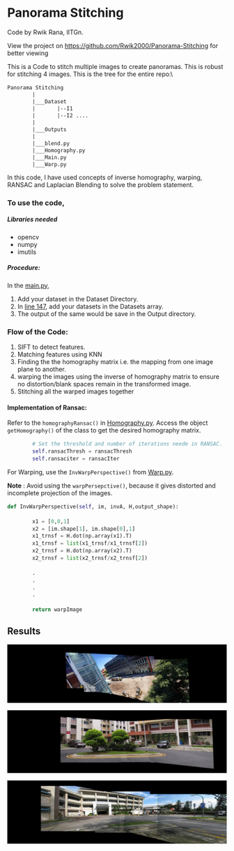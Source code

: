 # Panorama Stitching

Code by Rwik Rana, IITGn.

View the project on https://github.com/Rwik2000/Panorama-Stitching for better viewing 

This is a Code to stitch multiple images to create panoramas. This is robust for stitching 4 images. This is the tree for the entire repo:\

```
Panorama Stitching
        |
        |___Dataset
        |       |--I1
        |       |--I2 ....
        |
        |___Outputs
        |
        |___blend.py
        |___Homography.py
        |___Main.py
        |___Warp.py

```

In this code, I have used concepts of inverse homography, 
warping, RANSAC and Laplacian Blending to solve the problem statement.

### To use the code, 

##### Libraries needed
* opencv
* numpy
* imutils

##### Procedure:
In the [main.py](https://github.com/Rwik2000/Panorama-Stitching/blob/main/main.py), 
1. Add your dataset in the Dataset Directory.
2. In [line 147](https://github.com/Rwik2000/Panorama-Stitching/blob/main/main.py#L147), add your datasets in the Datasets array.
3. The output of the same would be save in the Output directory.

### Flow of the Code:
1. SIFT to detect features.
2. Matching features using KNN
3. Finding the the homography matrix i.e. the mapping from one image plane to another.
4. warping the images using the inverse of homography matrix to 
   ensure no distortion/blank spaces remain in the transformed image.
5. Stitching all the warped images together

#### Implementation of Ransac:
Refer to the `homographyRansac()` in [Homography.py](https://github.com/Rwik2000/Panorama-Stitching/blob/main/homography.py). Access the object `getHomography()` of the class to get the desired homography matrix.
```python
        # Set the threshold and number of iterations neede in RANSAC.
        self.ransacThresh = ransacThresh
        self.ransaciter = ransacIter


```
For Warping, use the `InvWarpPerspective()` from [Warp.py](https://github.com/Rwik2000/Panorama-Stitching/blob/main/Warp.py).

**Note** : Avoid using the `warpPersepctive()`, because it gives distorted and incomplete projection of the images.

```python
def InvWarpPerspective(self, im, invA, H,output_shape):

        x1 = [0,0,1]
        x2 = [im.shape[1], im.shape[0],1]
        x1_trnsf = H.dot(np.array(x1).T)
        x1_trnsf = list(x1_trnsf/x1_trnsf[2])
        x2_trnsf = H.dot(np.array(x2).T)
        x2_trnsf = list(x2_trnsf/x2_trnsf[2])

        .
        .
        .
        .       
                
        return warpImage
```

## Results

![alt text](https://github.com/Rwik2000/Panorama-Stitching/blob/main/Final_Outputs/I5.JPG)

![alt text](https://github.com/Rwik2000/Panorama-Stitching/blob/main/Outputs/I1/I1.JPG)

![alt text](https://github.com/Rwik2000/Panorama-Stitching/blob/main/Outputs/I2/I2.JPG)


